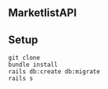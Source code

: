 MarketlistAPI
-

Setup
-

    git clone
    bundle install
    rails db:create db:migrate
    rails s
